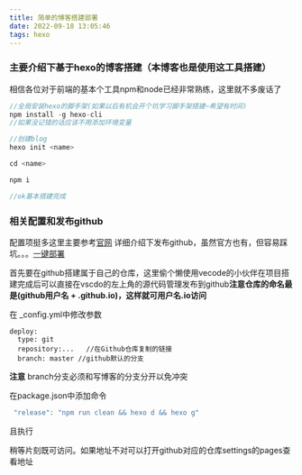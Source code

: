 ```yaml
---
title: 简单的博客搭建部署
date: 2022-09-18 13:05:46
tags: hexo
---
```

### 主要介绍下基于hexo的博客搭建（本博客也是使用这工具搭建）

相信各位对于前端的基本个工具npm和node已经非常熟练，这里就不多废话了

```ts
//全局安装hexo的脚手架(如果以后有机会开个坑学习脚手架搭建~希望有时间)
npm install -g hexo-cli
//如果没记错的话应该不用添加环境变量

//创建blog
hexo init <name>

cd <name>

npm i

//ok基本搭建完成
```
### 相关配置和发布github
配置项挺多这里主要参考[官网](https://hexo.io/zh-cn/docs/configuration)
详细介绍下发布github，虽然官方也有，但容易踩坑。。。[一键部署](https://hexo.io/zh-cn/docs/one-command-deployment)

首先要在github搭建属于自己的仓库，这里偷个懒使用vecode的小伙伴在项目搭建完成后可以直接在vscdo的左上角的源代码管理发布到github**注意仓库的命名最是(github用户名 + .github.io)，这样就可用户名.io访问**


在 _config.yml中修改参数
```JS
deploy:
  type: git
  repository:...   //在Github仓库复制的链接 
  branch: master //github默认的分支  
```
**注意**  branch分支必须和写博客的分支分开以免冲突

在package.json中添加命令
```js
 "release": "npm run clean && hexo d && hexo g"
```
且执行

稍等片刻既可访问。如果地址不对可以打开github对应的仓库settings的pages查看地址
